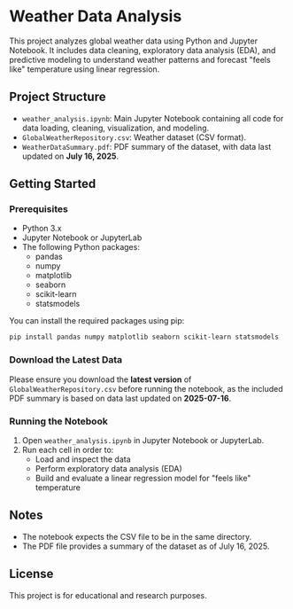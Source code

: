 # Weather Data Analysis

This project analyzes global weather data using Python and Jupyter Notebook. It includes data cleaning, exploratory data analysis (EDA), and predictive modeling to understand weather patterns and forecast "feels like" temperature using linear regression.

## Project Structure

- `weather_analysis.ipynb`: Main Jupyter Notebook containing all code for data loading, cleaning, visualization, and modeling.
- `GlobalWeatherRepository.csv`: Weather dataset (CSV format).
- `WeatherDataSummary.pdf`: PDF summary of the dataset, with data last updated on **July 16, 2025**.

## Getting Started

### Prerequisites

- Python 3.x
- Jupyter Notebook or JupyterLab
- The following Python packages:
  - pandas
  - numpy
  - matplotlib
  - seaborn
  - scikit-learn
  - statsmodels

You can install the required packages using pip:

```sh
pip install pandas numpy matplotlib seaborn scikit-learn statsmodels
```

### Download the Latest Data

Please ensure you download the **latest version** of `GlobalWeatherRepository.csv` before running the notebook, as the included PDF summary is based on data last updated on **2025-07-16**.

### Running the Notebook

1. Open `weather_analysis.ipynb` in Jupyter Notebook or JupyterLab.
2. Run each cell in order to:
   - Load and inspect the data
   - Perform exploratory data analysis (EDA)
   - Build and evaluate a linear regression model for "feels like" temperature

## Notes

- The notebook expects the CSV file to be in the same directory.
- The PDF file provides a summary of the dataset as of July 16, 2025.

## License

This project is for educational and research purposes.
